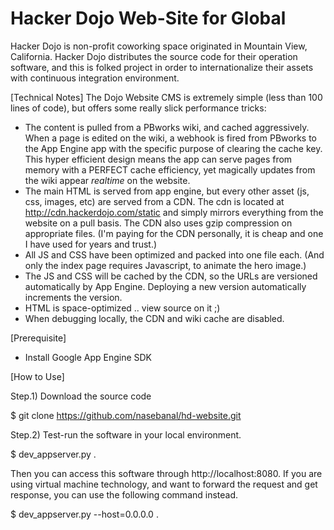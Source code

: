 # Hacker Dojo Web-Site for Global

Hacker Dojo is non-profit coworking space originated in Mountain View, California. Hacker Dojo distributes the source code for their operation software, and this is folked project in order to internationalize their assets with continuous integration environment.


[Technical Notes]
The Dojo Website CMS is extremely simple (less than 100 lines of code), but offers some really slick performance tricks:

* The content is pulled from a PBworks wiki, and cached aggressively.  When a page is edited on the wiki, a webhook is fired from PBworks to the App Engine app with the specific purpose of clearing the cache key.  This hyper efficient design means the app can serve pages from memory with a PERFECT cache efficiency, yet magically updates from the wiki appear _realtime_ on the website.
* The main HTML is served from app engine, but every other asset (js, css, images, etc) are served from a CDN.  The cdn is located at http://cdn.hackerdojo.com/static and simply mirrors everything from the website on a pull basis.  The CDN also uses gzip compression on appropriate files.  (I'm paying for the CDN personally, it is cheap and one I have used for years and trust.)
* All JS and CSS have been optimized and packed into one file each.  (And only the index page requires Javascript, to animate the hero image.)
* The JS and CSS will be cached by the CDN, so the URLs are versioned automatically by App Engine.  Deploying a new version automatically increments the version.
* HTML is space-optimized .. view source on it ;)
* When debugging locally, the CDN and wiki cache are disabled.


[Prerequisite]
* Install Google App Engine SDK


[How to Use]

Step.1) Download the source code

 $ git clone https://github.com/nasebanal/hd-website.git


Step.2) Test-run the software in your local environment.

 $ dev_appserver.py .

Then you can access this software through http://localhost:8080.
If you are using virtual machine technology, and want to forward the request and get response, you can use the following command instead.

 $ dev_appserver.py --host=0.0.0.0 .

